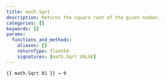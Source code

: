 ```yaml
---
title: math.Sqrt
description: Returns the square root of the given number.
categories: []
keywords: []
params:
  functions_and_methods:
    aliases: []
    returnType: float64
    signatures: [math.Sqrt VALUE]
---
```


```go-html-template
{{ math.Sqrt 81 }} → 9
```
